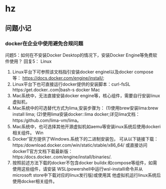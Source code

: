 # hz

## 问题小记
### docker在企业中使用避免合规问题
问题5：如何在不安装Docker Desktop的情况下，安装Docker Engine等免费软件使用？
回复5：
Linux
1. Linux平台下可参照该文档指引安装docker enginel以及docker compose等：
https://docs.docker.com/engine/install/;
2. Linux平台下也可直接运行docker提供的安装脚本：curl-fsSL https:/get.docker..com|bash-s
docker
Mac
1. Mac系统中，无法直接安装docker engine等，核心组件，需要自行安装linux虚拟机，
2. Mac系统中的可选替代方式为lima,安装步骤为：
  (1)使用brew安装lima:brew install lima;
  (2)使用lima安装docker::lima docker;详见Iima文档：https:/github.com/Iima-vm/lima。
3. Mac系统中，也可选择其他开源虚拟机如aemu等安装inux系统后使用dockeri相关组件。
Win
1. Docker'官方提供了Windows.系统下的二进制安装包，
可从以下链接下载：https:/download.docker.com/win/static/stable/x86_64/
或直接访问dockerT官方文档下载最新版：https:/docs.docker..com/engine/install/binaries/.
2. 按照前述方法下载的docker不包含docker buildx:和compose等组件，如需使用这些组件，请安装
WSL(powershell中运行wsl-installi命令并从microsoft store中下载对应的linux发行版)或使用其
他虚拟机运行linux系统后使用docker相关组件。
